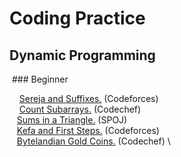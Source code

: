 # Coding Practice

## Dynamic Programming

&nbsp;### Beginner

&nbsp;&nbsp;&nbsp; [Sereja and Suffixes.](http://codeforces.com/problemset/problem/368/B) (Codeforces) \
&nbsp;&nbsp;&nbsp; [Count Subarrays.](https://www.codechef.com/problems/SUBINC) (Codechef) \
&nbsp;&nbsp;&nbsp;[Sums in a Triangle.](http://www.spoj.com/problems/SUMITR/) (SPOJ) \
&nbsp;&nbsp;&nbsp;[Kefa and First Steps.](http://codeforces.com/problemset/problem/580/A) (Codeforces) \
&nbsp;&nbsp;&nbsp;[Bytelandian Gold Coins.](https://www.codechef.com/problems/COINS) (Codechef) \
